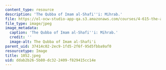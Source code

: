 ```yaml
---
content_type: resource
description: 'The Qubba of Imam al-Shafi''i: Mihrab.'
file: https://ol-ocw-studio-app-qa.s3.amazonaws.com/courses/4-615-the-architecture-of-cairo-spring-2002/ddab2b265b80dc322409f829415cc14e_1052.jpeg
file_type: image/jpeg
image_metadata:
  caption: 'The Qubba of Imam al-Shafi''i: Mihrab.'
  credit: ''
  image-alt: The Qubba of Imam al-Shafi'i
parent_uid: 37414c02-2ec9-1fd5-2f6f-95d5fbba9af0
resourcetype: Image
title: 1052.jpeg
uid: ddab2b26-5b80-dc32-2409-f829415cc14e
---
```

